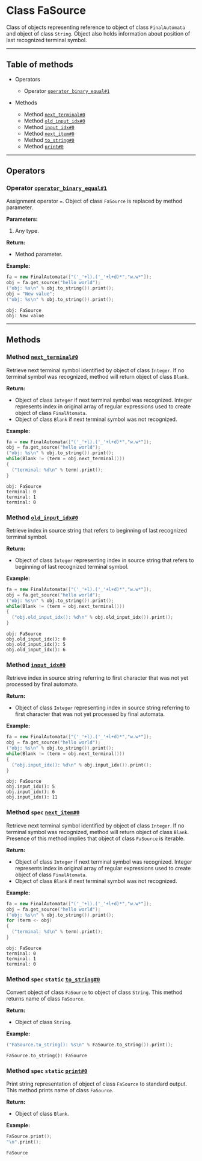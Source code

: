 # Class FaSource

Class of objects representing reference to object of class
`FinalAutomata` and object of class `String`. Object also holds information about position
of last recognized terminal symbol.

-----

## Table of methods

* Operators

  * Operator [`operator_binary_equal#1`](#operator_binary_equal%231)

* Methods

  * Method [`next_terminal#0`](#next_terminal%230)
  * Method [`old_input_idx#0`](#old_input_idx%230)
  * Method [`input_idx#0`](#input_idx%230)
  * Method [`next_item#0`](#next_item%230)
  * Method [`to_string#0`](#to_string%230)
  * Method [`print#0`](#print%230)

-----

## Operators

<a name="operator_binary_equal#1" />

### Operator [`operator_binary_equal#1`](https://github.com/izuzanak/uclang/blob/master/uclang/../uclang/mods/parser_uclm/source_files/parser_module.cc#L599)

Assignment operator `=`. Object of class `FaSource` is replaced by method parameter.

**Parameters:**

1. Any type.

**Return:**

* Method parameter.

**Example:**

```cpp
fa = new FinalAutomata(["('_'+l).('_'+l+d)*","w.w*"]);
obj = fa.get_source("hello world");
("obj: %s\n" % obj.to_string()).print();
obj = "New value";
("obj: %s\n" % obj.to_string()).print();
```
```
obj: FaSource
obj: New value
```

-----

## Methods

<a name="next_terminal#0" />

### Method [`next_terminal#0`](https://github.com/izuzanak/uclang/blob/master/uclang/../uclang/mods/parser_uclm/source_files/parser_module.cc#L613)

Retrieve next terminal symbol identified by object of class `Integer`. If no terminal
symbol was recognized, method will return object of class `Blank`.

**Return:**

* Object of class `Integer` if next terminal symbol was recognized. Integer represents index in original array of regular expressions used to create object of class `FinalAtomata`.
* Object of class `Blank` if next terminal symbol was not recognized.

**Example:**

```cpp
fa = new FinalAutomata(["('_'+l).('_'+l+d)*","w.w*"]);
obj = fa.get_source("hello world");
("obj: %s\n" % obj.to_string()).print();
while(Blank != (term = obj.next_terminal()))
{
  ("terminal: %d\n" % term).print();
}
```
```
obj: FaSource
terminal: 0
terminal: 1
terminal: 0
```

<a name="old_input_idx#0" />

### Method [`old_input_idx#0`](https://github.com/izuzanak/uclang/blob/master/uclang/../uclang/mods/parser_uclm/source_files/parser_module.cc#L618)

Retrieve index in source string that refers to beginning of last recognized terminal symbol.

**Return:**

* Object of class `Integer` representing index in source string that refers to beginning of last recognized terminal symbol.

**Example:**

```cpp
fa = new FinalAutomata(["('_'+l).('_'+l+d)*","w.w*"]);
obj = fa.get_source("hello world");
("obj: %s\n" % obj.to_string()).print();
while(Blank != (term = obj.next_terminal()))
{
  ("obj.old_input_idx(): %d\n" % obj.old_input_idx()).print();
}
```
```
obj: FaSource
obj.old_input_idx(): 0
obj.old_input_idx(): 5
obj.old_input_idx(): 6
```

<a name="input_idx#0" />

### Method [`input_idx#0`](https://github.com/izuzanak/uclang/blob/master/uclang/../uclang/mods/parser_uclm/source_files/parser_module.cc#L632)

Retrieve index in source string referring to first character that was not yet processed by final automata.

**Return:**

* Object of class `Integer` representing index in source string referring to first character that was not yet processed by final automata.

**Example:**

```cpp
fa = new FinalAutomata(["('_'+l).('_'+l+d)*","w.w*"]);
obj = fa.get_source("hello world");
("obj: %s\n" % obj.to_string()).print();
while(Blank != (term = obj.next_terminal()))
{
  ("obj.input_idx(): %d\n" % obj.input_idx()).print();
}
```
```
obj: FaSource
obj.input_idx(): 5
obj.input_idx(): 6
obj.input_idx(): 11
```

<a name="next_item#0" />

### Method `spec` [`next_item#0`](https://github.com/izuzanak/uclang/blob/master/uclang/../uclang/mods/parser_uclm/source_files/parser_module.cc#L646)

Retrieve next terminal symbol identified by object of class `Integer`. If no terminal symbol was recognized, method will return object of class `Blank`. Presence of this method implies that object of class `FaSource` is iterable.

**Return:**

* Object of class `Integer` if next terminal symbol was recognized. Integer represents index in original array of regular expressions used to create object of class `FinalAtomata`.
* Object of class `Blank` if next terminal symbol was not recognized.

**Example:**

```cpp
fa = new FinalAutomata(["('_'+l).('_'+l+d)*","w.w*"]);
obj = fa.get_source("hello world");
("obj: %s\n" % obj.to_string()).print();
for (term <- obj)
{
  ("terminal: %d\n" % term).print();
}
```
```
obj: FaSource
terminal: 0
terminal: 1
terminal: 0
```

<a name="to_string#0" />

### Method `spec` `static` [`to_string#0`](https://github.com/izuzanak/uclang/blob/master/uclang/../uclang/mods/parser_uclm/source_files/parser_module.cc#L651)

Convert object of class `FaSource` to object of class `String`.
This method returns name of class `FaSource`.

**Return:**

* Object of class `String`.

**Example:**

```cpp
("FaSource.to_string(): %s\n" % FaSource.to_string()).print();
```
```
FaSource.to_string(): FaSource
```

<a name="print#0" />

### Method `spec` `static` [`print#0`](https://github.com/izuzanak/uclang/blob/master/uclang/../uclang/mods/parser_uclm/source_files/parser_module.cc#L660)

Print string representation of object of class `FaSource` to standard output.
This method prints name of class `FaSource`.

**Return:**

* Object of class `Blank`.

**Example:**

```cpp
FaSource.print();
"\n".print();
```
```
FaSource
```
